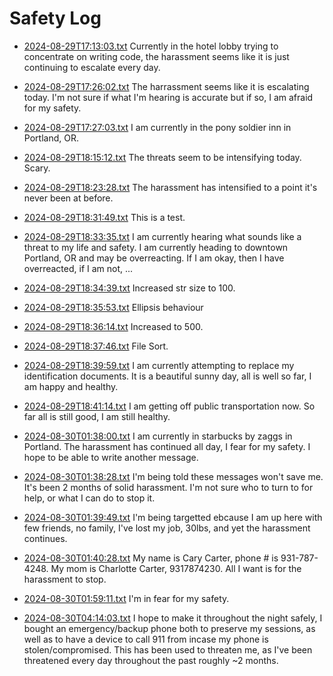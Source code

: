 # Safety Log

- [2024-08-29T17:13:03.txt](/2024-08-29T17:13:03.txt) Currently in the hotel lobby trying to concentrate on writing code, the harassment seems like it is just continuing to escalate every day.

- [2024-08-29T17:26:02.txt](/2024-08-29T17:26:02.txt) The harrassment seems like it is escalating today. I'm not sure if what I'm hearing is accurate but if so, I am afraid for my safety.

- [2024-08-29T17:27:03.txt](/2024-08-29T17:27:03.txt) I am currently in the pony soldier inn in Portland, OR.

- [2024-08-29T18:15:12.txt](/2024-08-29T18:15:12.txt) The threats seem to be intensifying today. Scary.

- [2024-08-29T18:23:28.txt](/2024-08-29T18:23:28.txt) The harassment has intensified to a point it's never been at before.

- [2024-08-29T18:31:49.txt](/2024-08-29T18:31:49.txt) This is a test.

- [2024-08-29T18:33:35.txt](/2024-08-29T18:33:35.txt) I am currently hearing what sounds like a threat to my life and safety. I am currently heading to downtown Portland, OR and may be overreacting. If I am okay, then I have overreacted, if I am not, ...

- [2024-08-29T18:34:39.txt](/2024-08-29T18:34:39.txt) Increased str size to 100.

- [2024-08-29T18:35:53.txt](/2024-08-29T18:35:53.txt) Ellipsis behaviour

- [2024-08-29T18:36:14.txt](/2024-08-29T18:36:14.txt) Increased to 500.

- [2024-08-29T18:37:46.txt](/2024-08-29T18:37:46.txt) File Sort.

- [2024-08-29T18:39:59.txt](/2024-08-29T18:39:59.txt) I am currently attempting to replace my identification documents. It is a beautiful sunny day, all is well so far, I am happy and healthy.

- [2024-08-29T18:41:14.txt](/2024-08-29T18:41:14.txt) I am getting off public transportation now. So far all is still good, I am still healthy. 

- [2024-08-30T01:38:00.txt](/2024-08-30T01:38:00.txt) I am currently in starbucks by zaggs in Portland. The harassment has continued all day, I fear for my safety. I hope to be able to write another message.

- [2024-08-30T01:38:28.txt](/2024-08-30T01:38:28.txt) I'm being told these messages won't save me. It's been 2 months of solid harassment. I'm not sure who to turn to for help, or what I can do to stop it.

- [2024-08-30T01:39:49.txt](/2024-08-30T01:39:49.txt) I'm being targetted ebcause I am up here with few friends, no family, I've lost my job, 30lbs, and yet the harassment continues.

- [2024-08-30T01:40:28.txt](/2024-08-30T01:40:28.txt) My name is Cary Carter, phone # is 931-787-4248. My mom is Charlotte Carter, 9317874230. All I want is for the harassment to stop.

- [2024-08-30T01:59:11.txt](/2024-08-30T01:59:11.txt) I'm in fear for my safety. 

- [2024-08-30T04:14:03.txt](/2024-08-30T04:14:03.txt) I hope to make it throughout the night safely, I bought an emergency/backup phone both to preserve my sessions, as well as to have a device to call 911 from incase my phone is stolen/compromised. This has been used to threaten me, as I've been threatened every day throughout the past roughly ~2 months.

